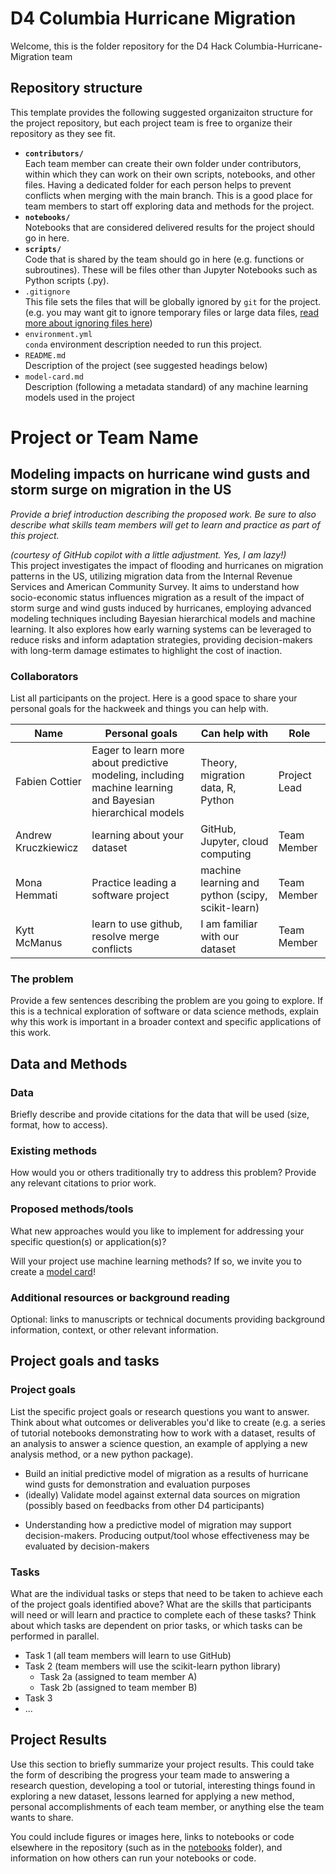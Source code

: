 # D4 Columbia Hurricane Migration 

Welcome, this is the folder repository for the D4 Hack Columbia-Hurricane-Migration team


## Repository structure

This template provides the following suggested organizaiton structure for the project repository, but each project team is free to organize their repository as they see fit.

* **`contributors/`**
<br> Each team member can create their own folder under contributors, within which they can work on their own scripts, notebooks, and other files. Having a dedicated folder for each person helps to prevent conflicts when merging with the main branch. This is a good place for team members to start off exploring data and methods for the project.
* **`notebooks/`**
<br> Notebooks that are considered delivered results for the project should go in here.
* **`scripts/`**
<br> Code that is shared by the team should go in here (e.g. functions or subroutines). These will be files other than Jupyter Notebooks such as Python scripts (.py).
* `.gitignore`
<br> This file sets the files that will be globally ignored by `git` for the project. (e.g. you may want git to ignore temporary files or large data files, [read more about ignoring files here](https://docs.github.com/en/get-started/getting-started-with-git/ignoring-files))
* `environment.yml`
<br> `conda` environment description needed to run this project.
* `README.md`
<br> Description of the project (see suggested headings below)
* `model-card.md`
<br> Description (following a metadata standard) of any machine learning models used in the project

<!--
# Recommended content for your README.md file:

(you can remove the content here and above from your final project README.md file so that it begins with the Project or Team Name title below)
-->

# Project or Team Name

## Modeling impacts on hurricane wind gusts and storm surge on migration in the US

*Provide a brief introduction describing the proposed work. Be sure to also describe what skills team members will get to learn and practice as part of this project.*

*(courtesy of GitHub copilot with a little adjustment. Yes, I am lazy!)*<br>
This project investigates the impact of flooding and hurricanes on migration patterns in the US, utilizing migration data from the Internal Revenue Services and American Community Survey. It aims to understand how socio-economic status influences migration as a result of the impact of storm surge and wind gusts induced by hurricanes, employing advanced modeling techniques including Bayesian hierarchical models and machine learning.  It also explores how early warning systems can be leveraged to reduce risks and inform adaptation strategies, providing decision-makers with long-term damage estimates to highlight the cost of inaction.


### Collaborators

List all participants on the project. Here is a good space to share your personal goals for the hackweek and things you can help with.

| Name | Personal goals | Can help with | Role |
| ------------- | ------------- | ------------- | ------------- |
| Fabien Cottier | Eager to learn more about predictive modeling, including machine learning and Bayesian hierarchical models | Theory, migration data, R, Python | Project Lead |
| Andrew Kruczkiewicz | learning about your dataset | GitHub, Jupyter, cloud computing |  Team Member |
| Mona Hemmati | Practice leading a software project | machine learning and python (scipy, scikit-learn) |  Team Member |
| Kytt McManus | learn to use github, resolve merge conflicts | I am familiar with our dataset | Team Member  |


### The problem

Provide a few sentences describing the problem are you going to explore. If this is a technical exploration of software or data science methods, explain why this work is important in a broader context and specific applications of this work.

## Data and Methods

### Data

Briefly describe and provide citations for the data that will be used (size, format, how to access).

### Existing methods

How would you or others traditionally try to address this problem? Provide any relevant citations to prior work.

### Proposed methods/tools

What new approaches would you like to implement for addressing your specific question(s) or application(s)?

Will your project use machine learning methods? If so, we invite you to create a [model card](model-card.md)!

### Additional resources or background reading

Optional: links to manuscripts or technical documents providing background information, context, or other relevant information.

## Project goals and tasks

### Project goals

List the specific project goals or research questions you want to answer. Think about what outcomes or deliverables you'd like to create (e.g. a series of tutorial notebooks demonstrating how to work with a dataset, results of an analysis to answer a science question, an example of applying a new analysis method, or a new python package).

* Build an initial predictive model of migration as a results of hurricane wind gusts for demonstration and evaluation purposes
* (ideally) Validate model against external data sources on migration (possibly based on feedbacks from other D4 participants)
<!-- * Identify a set of relevant indicators of vulnerability-->
* Understanding how a predictive model of migration may support decision-makers. Producing output/tool whose effectiveness may be evaluated by decision-makers
<!--* Chart pathway for enlarging scope of the project, via proposal and systematic study-->

### Tasks

What are the individual tasks or steps that need to be taken to achieve each of the project goals identified above? What are the skills that participants will need or will learn and practice to complete each of these tasks? Think about which tasks are dependent on prior tasks, or which tasks can be performed in parallel.

* Task 1 (all team members will learn to use GitHub)
* Task 2 (team members will use the scikit-learn python library)
  * Task 2a (assigned to team member A)
  * Task 2b (assigned to team member B)
* Task 3
* ...

## Project Results

Use this section to briefly summarize your project results. This could take the form of describing the progress your team made to answering a research question, developing a tool or tutorial, interesting things found in exploring a new dataset, lessons learned for applying a new method, personal accomplishments of each team member, or anything else the team wants to share.

You could include figures or images here, links to notebooks or code elsewhere in the repository (such as in the [notebooks](notebooks/) folder), and information on how others can run your notebooks or code.
